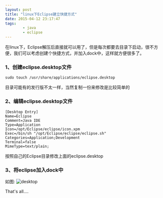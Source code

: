 ```yaml
---
layout: post
title: "linux下Eclipse建立快捷方式"
date: 2015-04-12 23:17:47
tags: 
		- java
		- eclipse
---
```

在linux下，Eclipse解压后直接就可以用了，但是每次都要去目录下启动，很不方便，我们可以考虑创建个快捷方式，并加入dock中，这样就方便很多了。
### 1、创建eclipse.desktop文件
```shell
sudo touch /usr/share/applications/eclipse.desktop
```
<!-- more -->
目录可能有的发行版不太一样，当然复制一份来修改是比较简单的
### 2、编辑eclipse.desktop文件
```shell
[Desktop Entry]
Name=Eclipse
Comment=Java IDE
Type=Application
Icon=/opt/Eclipse/eclipse/icon.xpm
Exec=/bin/sh "/opt/Eclipse/eclipse/eclipse.sh"
Categories=Application;Development
Terminal=false
MimeType=text/plain;
```
按照自己的Eclipse目录修改上面的eclipse.desktop
### 3、将eclipse加入dock中
如图:
![desktop](http://cutoutsy.qiniudn.com/desktop.png)


That's all....
